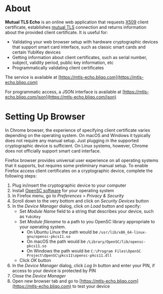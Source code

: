 # About

**Mutual TLS Echo** is an online web application that requests [X509](https://en.wikipedia.org/wiki/X.509) client certificate, establishes [mutual TLS](https://en.wikipedia.org/wiki/Mutual_authentication) connection and returns information about the provided client certificate. It is useful for:
* Validating your web browser setup with hardware cryptographic devices that support smart card interface, such as classic smart cards and certain YubiKey devices
* Getting information about client certificates, such as serial number, subject, validity period, public key information, etc
* Programmatically validating client certificates

The service is available at [https://mtls-echo.bliqo.com](https://mtls-echo.bliqo.com)

For programmatic access, a JSON interface is available at [https://mtls-echo.bliqo.com/json](https://mtls-echo.bliqo.com/json)

# Setting Up Browser

In Chrome browser, the experience of specifying client certificate varies depending on the operating system. On macOS and Windows it typically does not require any manual setup. Just plugging in the supported cryptographic device is sufficient. On Linux systems, however, Chrome does not officially support smart card interface.

Firefox browser provides universal user experience on all operating systems that it supports, but requires some preliminary manual setup. To enable Firefox access client certificates on a cryptographic device, complete the following steps:
1. Plug in/insert the cryptographic device to your computer
2. Install [OpenSC software](https://github.com/OpenSC/OpenSC/wiki) for your operating system
3. In Firefox menu, go to *Preferences* > *Privacy & Security*
4. Scroll down to the very bottom and click on *Security Devices* button
5. In the *Device Manager* dialog, click on *Load* button and specify:
    * Set *Module Name* field to a string that describes your device, such as `YubiKey`
    * Set *Module filename* to a path to you OpenSC library appropriate to your operating system.
        * On Ubuntu Linux the path would be `/usr/lib/x86_64-linux-gnu/opensc-pkcs11.so`
        * On macOS the path would be `/Library/OpenSC/lib/opensc-pkcs11.so`
        * On Windows the path would be `C:\Program Files\OpenSC Project\OpenSC\pkcs11\opensc-pkcs11.dll`
    * Click *OK* button
6. In the *Device Manager* dialog, click *Log In* button and enter your PIN, if access to your device is protected by PIN
7. Close the *Device Manager*
8. Open new browser tab and go to [https://mtls-echo.bliqo.com](https://mtls-echo.bliqo.com) to test your device
